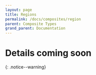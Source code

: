 ```yaml
---
layout: page
title: Regions
permalink: /docs/composites/region
parent: Composite Types
grand_parent: Documentation
---
```


# Details coming soon
{: .notice--warning}